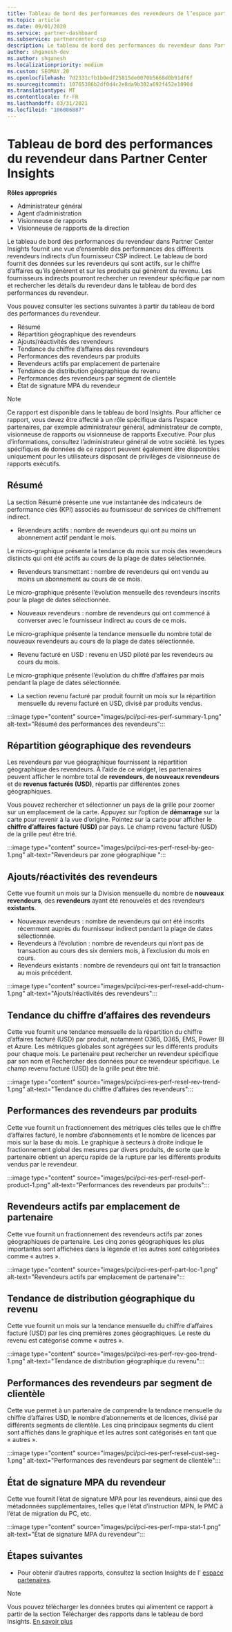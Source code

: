 ```yaml
---
title: Tableau de bord des performances des revendeurs de l’espace partenaires Insights
ms.topic: article
ms.date: 09/01/2020
ms.service: partner-dashboard
ms.subservice: partnercenter-csp
description: Le tableau de bord des performances du revendeur dans Partner Center Insights fournit une vue d’ensemble des performances des différents revendeurs indirects d’un fournisseur CSP indirect.
author: shganesh-dev
ms.author: shganesh
ms.localizationpriority: medium
ms.custom: SEOMAY.20
ms.openlocfilehash: 7d2331cfb1b0edf25815de0070b5668d0b91df6f
ms.sourcegitcommit: 10765386b2df0d4c2e8da9b302a692f452e1090d
ms.translationtype: MT
ms.contentlocale: fr-FR
ms.lasthandoff: 03/31/2021
ms.locfileid: "106086887"
---
```

# <a name="reseller-performance-dashboard-in-partner-center-insights"></a>Tableau de bord des performances du revendeur dans Partner Center Insights

**Rôles appropriés**

- Administrateur général
- Agent d’administration
- Visionneuse de rapports
- Visionneuse de rapports de la direction

Le tableau de bord des performances du revendeur dans Partner Center Insights fournit une vue d’ensemble des performances des différents revendeurs indirects d’un fournisseur CSP indirect. Le tableau de bord fournit des données sur les revendeurs qui sont actifs, sur le chiffre d’affaires qu’ils génèrent et sur les produits qui génèrent du revenu. Les fournisseurs indirects pourront rechercher un revendeur spécifique par nom et rechercher les détails du revendeur dans le tableau de bord des performances du revendeur.

Vous pouvez consulter les sections suivantes à partir du tableau de bord des performances du revendeur.

- Résumé
- Répartition géographique des revendeurs
- Ajouts/réactivités des revendeurs 
- Tendance du chiffre d’affaires des revendeurs 
- Performances des revendeurs par produits
- Revendeurs actifs par emplacement de partenaire
- Tendance de distribution géographique du revenu
- Performances des revendeurs par segment de clientèle
- État de signature MPA du revendeur

 > [!NOTE]
 > Ce rapport est disponible dans le tableau de bord Insights. Pour afficher ce rapport, vous devez être affecté à un rôle spécifique dans l’espace partenaires, par exemple administrateur général, administrateur de compte, visionneuse de rapports ou visionneuse de rapports Executive. Pour plus d’informations, consultez l’administrateur général de votre société. les types spécifiques de données de ce rapport peuvent également être disponibles uniquement pour les utilisateurs disposant de privilèges de visionneuse de rapports exécutifs.

## <a name="summary"></a>Résumé

La section Résumé présente une vue instantanée des indicateurs de performance clés (KPI) associés au fournisseur de services de chiffrement indirect.

- Revendeurs actifs : nombre de revendeurs qui ont au moins un abonnement actif pendant le mois.

Le micro-graphique présente la tendance du mois sur mois des revendeurs distincts qui ont été actifs au cours de la plage de dates sélectionnée.

- Revendeurs transmettant : nombre de revendeurs qui ont vendu au moins un abonnement au cours de ce mois. 

Le micro-graphique présente l’évolution mensuelle des revendeurs inscrits pour la plage de dates sélectionnée.

- Nouveaux revendeurs : nombre de revendeurs qui ont commencé à converser avec le fournisseur indirect au cours de ce mois. 

Le micro-graphique présente la tendance mensuelle du nombre total de nouveaux revendeurs au cours de la plage de dates sélectionnée.

- Revenu facturé en USD : revenu en USD piloté par les revendeurs au cours du mois. 

Le micro-graphique présente l’évolution du chiffre d’affaires par mois pendant la plage de dates sélectionnée.

- La section revenu facturé par produit fournit un mois sur la répartition mensuelle du revenu facturé en USD, divisé par produits vendus. 

:::image type="content" source="images/pci/pci-res-perf-summary-1.png" alt-text="Résumé des performances des revendeurs":::

## <a name="geographical-spread-of-resellers"></a>Répartition géographique des revendeurs

Les revendeurs par vue géographique fournissent la répartition géographique des revendeurs. À l’aide de ce widget, les partenaires peuvent afficher le nombre total de **revendeurs**, **de nouveaux revendeurs** et de **revenus facturés (USD)**, répartis par différentes zones géographiques.

Vous pouvez rechercher et sélectionner un pays de la grille pour zoomer sur un emplacement de la carte. Appuyez sur l’option de **démarrage** sur la carte pour revenir à la vue d’origine. Pointez sur la carte pour afficher le **chiffre d’affaires facturé (USD)** par pays. Le champ revenu facturé (USD) de la grille peut être trié.

:::image type="content" source="images/pci/pci-res-perf-resel-by-geo-1.png" alt-text="Revendeurs par zone géographique ":::

## <a name="resellers-addchurns"></a>Ajouts/réactivités des revendeurs

Cette vue fournit un mois sur la Division mensuelle du nombre de **nouveaux revendeurs**, des **revendeurs** ayant été renouvelés et des revendeurs **existants**. 

- Nouveaux revendeurs : nombre de revendeurs qui ont été inscrits récemment auprès du fournisseur indirect pendant la plage de dates sélectionnée.
- Revendeurs à l’évolution : nombre de revendeurs qui n’ont pas de transaction au cours des six derniers mois, à l’exclusion du mois en cours.
- Revendeurs existants : nombre de revendeurs qui ont fait la transaction au mois précédent.

:::image type="content" source="images/pci/pci-res-perf-resel-add-churn-1.png" alt-text="Ajouts/réactivités des revendeurs":::

## <a name="resellers-revenue-trend"></a>Tendance du chiffre d’affaires des revendeurs 

Cette vue fournit une tendance mensuelle de la répartition du chiffre d’affaires facturé (USD) par produit, notamment O365, D365, EMS, Power BI et Azure. Les métriques globales sont agrégées sur les différents produits pour chaque mois. Le partenaire peut rechercher un revendeur spécifique par son nom et Rechercher des données pour ce revendeur spécifique. Le champ revenu facturé (USD) de la grille peut être trié.

:::image type="content" source="images/pci/pci-res-perf-resel-rev-trend-1.png" alt-text="Tendance du chiffre d’affaires des revendeurs":::

## <a name="reseller-performance-by-products"></a>Performances des revendeurs par produits

Cette vue fournit un fractionnement des métriques clés telles que le chiffre d’affaires facturé, le nombre d’abonnements et le nombre de licences par mois sur la base du mois. Le graphique à secteurs à droite indique le fractionnement global des mesures par divers produits, de sorte que le partenaire obtient un aperçu rapide de la rupture par les différents produits vendus par le revendeur.

:::image type="content" source="images/pci/pci-res-perf-resel-perf-product-1.png" alt-text="Performances des revendeurs par produits":::

## <a name="active-resellers-by-partner-locations"></a>Revendeurs actifs par emplacement de partenaire

Cette vue fournit un fractionnement des revendeurs actifs par zones géographiques de partenaire. Les cinq zones géographiques les plus importantes sont affichées dans la légende et les autres sont catégorisées comme « autres ».

:::image type="content" source="images/pci/pci-res-perf-part-loc-1.png" alt-text="Revendeurs actifs par emplacement de partenaire":::

## <a name="revenue-geo-distribution-trend"></a>Tendance de distribution géographique du revenu

Cette vue fournit un mois sur la tendance mensuelle du chiffre d’affaires facturé (USD) par les cinq premières zones géographiques.  Le reste du revenu est catégorisé comme « autres ».

:::image type="content" source="images/pci/pci-res-perf-rev-geo-trend-1.png" alt-text="Tendance de distribution géographique du revenu":::

## <a name="reseller-performance-by-customer-segment"></a>Performances des revendeurs par segment de clientèle

Cette vue permet à un partenaire de comprendre la tendance mensuelle du chiffre d’affaires USD, le nombre d’abonnements et de licences, divisé par différents segments de clientèle. Les cinq principaux segments du client sont affichés dans le graphique et les autres sont catégorisés en tant que « autres ».

:::image type="content" source="images/pci/pci-res-perf-resel-cust-seg-1.png" alt-text="Performances des revendeurs par segment de clientèle":::

## <a name="reseller-mpa-signing-status"></a>État de signature MPA du revendeur

Cette vue fournit l’état de signature MPA pour les revendeurs, ainsi que des métadonnées supplémentaires, telles que l’état d’instruction MPN, le PMC à l’état de migration du PC, etc.

:::image type="content" source="images/pci/pci-res-perf-mpa-stat-1.png" alt-text="État de signature MPA du revendeur":::

## <a name="next-steps"></a>Étapes suivantes

- Pour obtenir d’autres rapports, consultez la section Insights de l' [espace partenaires](partner-center-insights.md).

>[!NOTE] 
> Vous pouvez télécharger les données brutes qui alimentent ce rapport à partir de la section Télécharger des rapports dans le tableau de bord Insights. [En savoir plus](pci-download-reports.md) 
